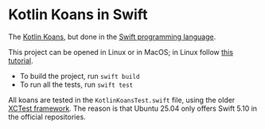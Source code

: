 # Kotlin Koans in Swift

The [Kotlin Koans](https://play.kotlinlang.org/koans/overview), but done in the
[Swift programming language](https://www.swift.org).

This project can be opened in Linux or in MacOS;
in Linux follow [this tutorial](https://mvysny.github.io/swift/).

- To build the project, run `swift build`
- To run all the tests, run `swift test`

All koans are tested in the `KotlinKoansTest.swift` file, using the
older [XCTest framework](https://developer.apple.com/documentation/xctest).
The reason is that Ubuntu 25.04 only offers Swift 5.10 in the official repositories.
